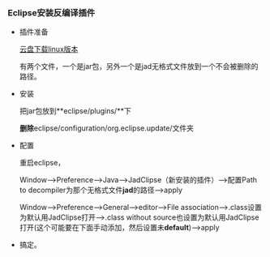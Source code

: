 ### Eclipse安装反编译插件

- 插件准备

  [云盘下载linux版本](https://pan.baidu.com/s/1nuGtB3z)

  有两个文件，一个是jar包，另外一个是jad无格式文件放到一个不会被删除的路径。



- 安装

  把jar包放到**eclipse/plugins/**下

  **删除**eclipse/configuration/org.eclipse.update/文件夹



- 配置

  重启eclipse，

  Window-->Preference-->Java-->JadClipse（新安装的插件）-->配置Path to decompiler为那个无格式文件**jad**的路径-->apply

  Window-->Preference-->General-->editor-->File association-->.class设置为默认用JadClipse打开-->.class without source也设置为默认用JadClipse打开(这个可能要在下面手动添加，然后设置未**default**)-->apply



- 搞定。